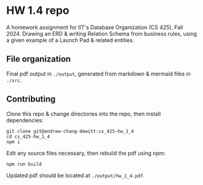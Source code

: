 # HW 1.4 repo

A homework assignment for IIT's Database Organization (CS 425), Fall 2024.
Drawing an ERD & writing Relation Schema from business rules, using a given example of a Launch Pad & related entities.

## File organization

Final pdf output in `./output`, generated from markdown & mermaid files in `./src`.

## Contributing

Clone this repo & change directories into the repo, then install dependencies:

```
git clone git@andrew-chang-dewitt:cs_425-hw_1_4
cd cs_425-hw_1_4
npm i
```

Edit any source files necessary, then rebuild the pdf using npm:

```
npm run build
```

Updated pdf should be located at `./output/hw_1_4.pdf`.
